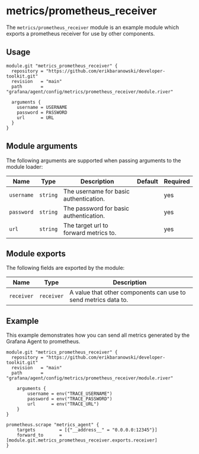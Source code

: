# metrics/prometheus_receiver

The `metrics/prometheus_receiver` module is an example module which exports a
prometheus receiver for use by other components.

## Usage

```river
module.git "metrics_prometheus_receiver" {
  repository = "https://github.com/erikbaranowski/developer-toolkit.git"
  revision   = "main"
  path       = "grafana/agent/config/metrics/prometheus_receiver/module.river"

  arguments {
    username = USERNAME
    password = PASSWORD
    url      = URL
  }
}
```

## Module arguments

The following arguments are supported when passing arguments to the module
loader:

| Name | Type | Description | Default | Required
| ---- | ---- | ----------- | ------- | --------
| `username` | `string` | The username for basic authentication. | | yes
| `password` | `string` | The password for basic authentication. | | yes
| `url`      | `string` | The target url to forward metrics to. | | yes

## Module exports

The following fields are exported by the module:

| Name | Type | Description
| ---- | ---- | -----------
| `receiver` | `receiver` | A value that other components can use to send metrics data to.

## Example

This example demonstrates how you can send all metrics generated by the Grafana
Agent to prometheus.

```river
module.git "metrics_prometheus_receiver" {
  repository = "https://github.com/erikbaranowski/developer-toolkit.git"
  revision   = "main"
  path       = "grafana/agent/config/metrics/prometheus_receiver/module.river"

	arguments {
		username = env("TRACE_USERNAME")
		password = env("TRACE_PASSWORD")
		url      = env("TRACE_URL")
	}
}

prometheus.scrape "metrics_agent" {
	targets         = [{"__address__" = "0.0.0.0:12345"}]
	forward_to      = [module.git.metrics_prometheus_receiver.exports.receiver]
}

```
